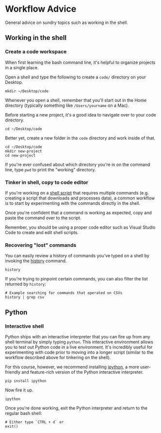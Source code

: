 # Workflow Advice

General advice on sundry topics such as working in the shell.

## Working in the shell

### Create a code workspace

When first learning the bash command line, it's helpful to organize projects in a single place.

Open a shell and type the following to create a `code/` directory on your Desktop.

```
mkdir ~/Desktop/code
```

Whenever you open a shell, remember that you'll start out in the Home directory (typically something like `/Users/yourname` on a Mac).

Before starting a new project, it's a good idea to navigate over to your code directory.

```
cd ~/Desktop/code
```

Better yet, create a new folder in the `code` directory and work inside of that.

```
cd ~/Desktop/code
mkdir new-project
cd new-project
```

If you're ever confused about which directory you're in on the command line, type `pwd` to print the "working" directory.

### Tinker in shell, copy to code editor

If you're working on a [shell script](http://swcarpentry.github.io/shell-novice/06-script/index.html) that requires multiple commands (e.g. creating a script that downloads and processes data), a common workflow is to start by experimenting with the commands directly in the shell.

Once you're confident that a command is working as expected, copy and paste the command over to the script.

Remember, you should be using a proper code editor such as Visual Studio Code to create and edit shell scripts.


### Recovering "lost" commands

You can easily review a history of commands you've typed on a shell by invoking the [history](https://www.rootusers.com/17-bash-history-command-examples-in-linux/) command.

```
history
```

If you're trying to pinpoint certain commands, you can also filter the list returned by `history`:

```
# Example searching for commands that operated on CSVs
history | grep csv
```

## Python

### Interactive shell

Python ships with an interactive interpreter that you can fire up from any shell terminal by simply typing `python`. This interactive environment allows you to test out Python code in a live environment. It's incredibly useful for experimenting with code prior to moving into a longer script (similar to the workflow described above for tinkering on the shell).

For this course, however, we recommend installing [ipython](https://ipython.readthedocs.io/en/stable/), a more user-friendly and feature-rich version of the Python interactive interpreter.

```
pip install ipython
```

Now fire it up.

```
ipython
```

Once you're done working, exit the Python interpreter and return to the regular bash shell:

```
# Either type `CTRL + d` or
exit()
```